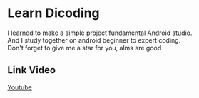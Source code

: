 # Learn Dicoding
I learned to make a simple project fundamental Android studio.<br>
And I study together on android beginner to expert coding.<br>
Don't forget to give me a star for you, alms are good

## Link Video
[Youtube](https://youtu.be/LvEqmkmr5kI)
